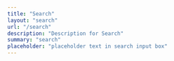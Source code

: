 ```yaml
---
title: "Search"
layout: "search"
url: "/search"
description: "Description for Search"
summary: "search"
placeholder: "placeholder text in search input box"
---
```


